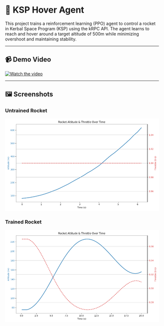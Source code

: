 # 🚀 KSP Hover Agent

This project trains a reinforcement learning (PPO) agent to control a rocket in Kerbal Space Program (KSP) using the kRPC API. The agent learns to reach and hover around a target altitude of 500m while minimizing overshoot and maintaining stability.

---

## 📹 Demo Video
[![Watch the video](KSP/showcase/trained-16k.png)](https://youtu.be/rWP7ViwXaMM)

---

## 🖼 Screenshots
### Untrained Rocket
![Untrained Rocket](/showcase/untrained.png)

### Trained Rocket
![Trained Rocket](/showcase/trained-16k.png)
